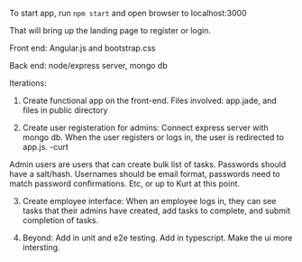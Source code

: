 To start app, run `npm start` and open browser to localhost:3000

That will bring up the landing page to register or login.

Front end: Angular.js and bootstrap.css

Back end: node/express server, mongo db

Iterations:
1. Create functional app on the front-end.  Files involved: app.jade, and files in public directory

2. Create user registeration for admins: Connect express server with mongo db.  When the user registers or logs in, the user is redirected to app.js. -curt

Admin users are users that can create bulk list of tasks.  Passwords should have a salt/hash. Usernames should be email format, passwords need to match password confirmations.  Etc, or up to Kurt at this point.

3. Create employee interface: When an employee logs in, they can see tasks that their admins have created, add tasks to complete, and submit completion of tasks.

4. Beyond: Add in unit and e2e testing.  Add in typescript.  Make the ui more intersting.